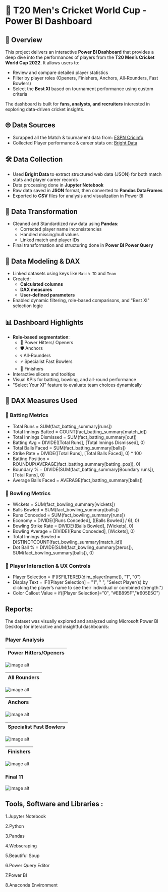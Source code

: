 # 🏏 T20 Men's Cricket World Cup - Power BI Dashboard
## 📌 Overview
This project delivers an interactive **Power BI Dashboard** that provides a deep dive into the performances of players from the **T20 Men’s Cricket World Cup 2022**. It allows users to:

- Review and compare detailed player statistics
- Filter by player roles (Openers, Finishers, Anchors, All-Rounders, Fast Bowlers)
- Select the **Best XI** based on tournament performance using custom criteria

The dashboard is built for **fans, analysts, and recruiters** interested in exploring data-driven cricket insights.


## 🌐 Data Sources
- Scrapped all the Match & tournament data from: [ESPN Cricinfo](https://www.espncricinfo.com/)
- Collected Player performance & career stats on: [Bright Data](https://brightdata.com/)


## 🛠️ Data Collection
- Used **Bright Data** to extract structured web data (JSON) for both match stats and player career records
- Data processing done in **Jupyter Notebook**
- Raw data saved in **JSON** format, then converted to **Pandas DataFrames**
- Exported to **CSV** files for analysis and visualization in Power BI


## 🧹 Data Transformation
- Cleaned and Standardized raw data using **Pandas**:
  - Corrected player name inconsistencies
  - Handled missing/null values
  - Linked match and player IDs
- Final transformation and structuring done in **Power BI Power Query**


## 🧩 Data Modeling & DAX
- Linked datasets using keys like `Match ID` and `Team`
- Created:
  - **Calculated columns**
  - **DAX measures**
  - **User-defined parameters**
- Enabled dynamic filtering, role-based comparisons, and "Best XI" selection logic


## 📊 Dashboard Highlights
- **Role-based segmentation**:
  - 🏏 Power Hitters/ Openers
  - 🛡️ Anchors
  - 🌀 All-Rounders
  - ⚡ Specialist Fast Bowlers
  - 🏁 Finishers
- Interactive slicers and tooltips
- Visual KPIs for batting, bowling, and all-round performance
- "Select Your XI" feature to evaluate team choices dynamically

## 📐 DAX Measures Used

### 🏏 Batting Metrics

- Total Runs = SUM(fact_batting_summary[runs])
- Total Innings Batted = COUNT(fact_batting_summary[match_id])
- Total Innings Dismissed = SUM(fact_batting_summary[out])
- Batting Avg = DIVIDE([Total Runs], [Total Innings Dismissed], 0)
- Total Balls Faced = SUM(fact_batting_summary[balls])
- Strike Rate = DIVIDE([Total Runs], [Total Balls Faced], 0) * 100
- Batting Position = ROUNDUP(AVERAGE(fact_batting_summary[batting_pos]), 0)
- Boundary % = DIVIDE(SUM(fact_batting_summary[Boundary runs]), [Total Runs], 0)
- Average Balls Faced = AVERAGE(fact_batting_summary[balls])


### 🎯 Bowling Metrics

- Wickets = SUM(fact_bowling_summary[wickets])
- Balls Bowled = SUM(fact_bowling_summary[balls])
- Runs Conceded = SUM(fact_bowling_summary[runs])
- Economy = DIVIDE([Runs Conceded], ([Balls Bowled] / 6), 0)
- Bowling Strike Rate = DIVIDE([Balls Bowled], [Wickets], 0)
- Bowling Average = DIVIDE([Runs Conceded], [Wickets], 0)
- Total Innings Bowled = DISTINCTCOUNT(fact_bowling_summary[match_id])
- Dot Ball % = DIVIDE(SUM(fact_bowling_summary[zeros]), SUM(fact_bowling_summary[balls]), 0)


### 👤 Player Interaction & UX Controls

- Player Selection = IF(ISFILTERED(dim_player[name]), "1", "0")
- Display Text = IF([Player Selection] = "1", " ", "Select Player(s) by clicking the player’s name to see their individual or combined strength.")
- Color Callout Value = if([Player Selection]="0", "#EB895F","#605E5C")

## Reports:
The dataset was visually explored and analyzed using Microsoft Power BI Desktop for interactive and insightful dashboards:

### Player Analysis    

|  Power Hitters/Openers  |
| --------------- |
![image alt](https://github.com/Keerthig2114/T20_Cricket_Data_Analysis/blob/9c7815fa5101320c569c647f72e2047d1d8ccc70/Openers.png)

| All Rounders |
| --------------- |
![image alt](https://github.com/Keerthig2114/T20_Cricket_Data_Analysis/blob/9c7815fa5101320c569c647f72e2047d1d8ccc70/All%20Rounder.png)

|  Anchors  |
| --------------- |
![image alt](https://github.com/Keerthig2114/T20_Cricket_Data_Analysis/blob/9c7815fa5101320c569c647f72e2047d1d8ccc70/Anchors.png)

|  Specialist Fast Bowlers  |
| --------------- |
![image alt](https://github.com/Keerthig2114/T20_Cricket_Data_Analysis/blob/9c7815fa5101320c569c647f72e2047d1d8ccc70/Fast%20Bowlers.png)

| Finishers  |
| --------------- |
![image alt](https://github.com/Keerthig2114/T20_Cricket_Data_Analysis/blob/9c7815fa5101320c569c647f72e2047d1d8ccc70/Finisher.png)

### Final 11
![image alt](https://github.com/Keerthig2114/T20_Cricket_Data_Analysis/blob/9c7815fa5101320c569c647f72e2047d1d8ccc70/Final%2011.png)

## Tools, Software and Libraries :

1.Jupyter Notebook

2.Python

3.Pandas

4.Webscraping

5.Beautiful Soup

6.Power Query Editor

7.Power BI

8.Anaconda Environment

